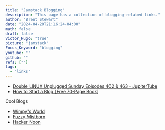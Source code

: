 ```yaml
---
title: "Jamstack Blogging"
description: "This page has a collection of blogging-related links."
author: "Brent Stewart"
date: "2024-04-20T21:16:24-04:00"
math: false
draft: false
Victor_Hugo: "true"
picture: "jamstack"
Focus_Keyword: "blogging"
youtube: ""
github: ""
refs: [""]
tags:
  - "links"
---
```

* [Double LINUX Unplugged Sunday Episodes 462 &amp; 463 - JupiterTube](https://jupiter.tube/w/g1RAbaa252rHqdJfPokM2w)
* [How to Start a Blog [Free 70-Page Book]](https://www.freecodecamp.org/news/how-to-start-a-blog-book/)


Cool Blogs
* [Wimpy&#39;s World](https://wimpysworld.com/)
* [Fuzzy Mistborn](https://blog.fuzzymistborn.com/)
* [Hacker Noon](https://hackernoon.com/)